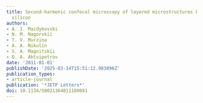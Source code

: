 ```yaml
---
title: Second-harmonic confocal microscopy of layered microstructures based on porous
  silicon
authors:
- A. I. Maidykovski
- N. M. Nagorskii
- T. V. Murzina
- A. A. Nikulin
- S. A. Magnitskii
- O. A. Aktsipetrov
date: '2011-01-01'
publishDate: '2025-03-14T15:51:12.983896Z'
publication_types:
- article-journal
publication: '*JETP Letters*'
doi: 10.1134/S0021364011180081
---
```

